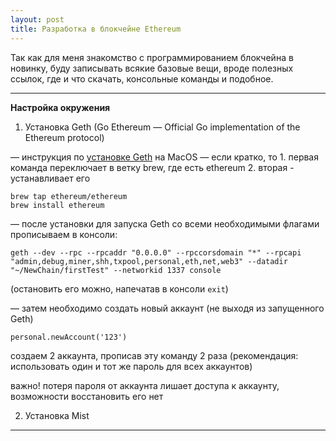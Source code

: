 ```yaml
---
layout: post
title: Разработка в блокчейне Ethereum
---
```


Так как для меня знакомство с программированием блокчейна в новинку, буду записывать всякие базовые вещи, вроде полезных ссылок, где и что скачать, консольные команды и подобное.

---

__Настройка окружения__

1. Установка Geth (Go Ethereum — Official Go implementation of the Ethereum protocol)

  — инструкция по [установке Geth](https://github.com/ethereum/go-ethereum/wiki/Installation-Instructions-for-Mac) на MacOS
  — если кратко, то
    1. первая команда переключает в ветку brew, где есть ethereum
    2. вторая - устанавливает его

  ```
  brew tap ethereum/ethereum
  brew install ethereum
  ```

  —  после установки для запуска Geth со всеми необходимыми флагами прописываем в консоли:

  ```
  geth --dev --rpc --rpcaddr "0.0.0.0" --rpccorsdomain "*" --rpcapi "admin,debug,miner,shh,txpool,personal,eth,net,web3" --datadir "~/NewChain/firstTest" --networkid 1337 console
  ```

  (остановить его можно, напечатав в консоли `exit`)

  — затем необходимо создать новый аккаунт (не выходя из запущенного Geth)

  ```
  personal.newAccount('123')
  ```

  создаем 2 аккаунта, прописав эту команду 2 раза (рекомендация: использовать один и тот же пароль для всех аккаунтов)

  важно! потеря пароля от аккаунта лишает доступа к аккаунту, возможности восстановить его нет

2. Установка Mist

---
